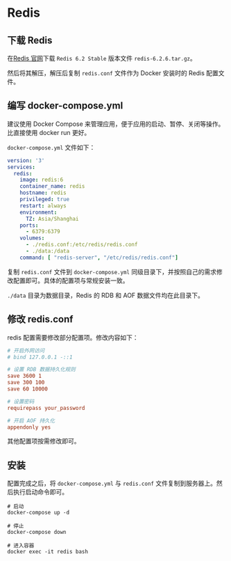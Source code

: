 # Redis

## 下载 Redis

在[Redis 官网](https://redis.io/download)下载 `Redis 6.2 Stable` 版本文件 `redis-6.2.6.tar.gz`。

然后将其解压，解压后复制 `redis.conf` 文件作为 Docker 安装时的 Redis 配置文件。

## 编写 docker-compose.yml

建议使用 Docker Compose 来管理应用，便于应用的启动、暂停、关闭等操作。比直接使用 docker run 更好。

`docker-compose.yml` 文件如下：

```yaml
version: '3'
services:
  redis:
    image: redis:6
    container_name: redis
    hostname: redis
    privileged: true
    restart: always
    environment:
      TZ: Asia/Shanghai
    ports:
      - 6379:6379
    volumes:
      - ./redis.conf:/etc/redis/redis.conf
      - ./data:/data
    command: [ "redis-server", "/etc/redis/redis.conf"]
```

复制 `redis.conf` 文件到 `docker-compose.yml` 同级目录下，并按照自己的需求修改配置即可。具体的配置项与常规安装一致。

`./data` 目录为数据目录，Redis 的 RDB 和 AOF 数据文件均在此目录下。

## 修改 redis.conf 

redis 配置需要修改部分配置项。修改内容如下：

```conf
# 开启外网访问
# bind 127.0.0.1 -::1

# 设置 RDB 数据持久化规则
save 3600 1
save 300 100
save 60 10000

# 设置密码
requirepass your_password

# 开启 AOF 持久化
appendonly yes
```

其他配置项按需修改即可。

## 安装

配置完成之后，将 `docker-compose.yml` 与 `redis.conf` 文件复制到服务器上。然后执行启动命令即可。

```shell
# 启动
docker-compose up -d

# 停止
docker-compose down

# 进入容器
docker exec -it redis bash
```

